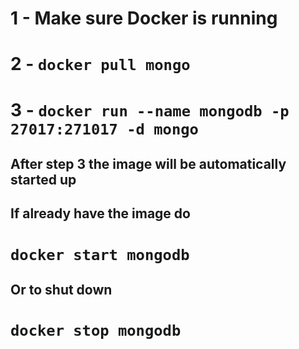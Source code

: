 # 1 - Make sure Docker is running

# 2 - `docker pull mongo`

# 3 - `docker run --name mongodb -p 27017:271017 -d mongo`

## After step 3 the image will be automatically started up

## If already have the image do

# `docker start mongodb`

## Or to shut down

# `docker stop mongodb`